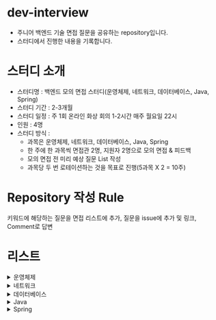 # dev-interview
- 주니어 백엔드 기술 면접 질문을 공유하는 repository입니다.
- 스터디에서 진행한 내용을 기록합니다.

# 스터디 소개
- 스터디명 : 백엔드 모의 면접 스터디(운영체제, 네트워크, 데이터베이스, Java, Spring)
- 스터디 기간 : 2-3개월
- 스터디 일정 : 주 1회 온라인 화상 회의 1-2시간 매주 월요일 22시
- 인원 : 4명
- 스터디 방식 :
    - 과목은 운영체제, 네트워크, 데이터베이스, Java, Spring
    - 한 주에 한 과목씩 면접관 2명, 지원자 2명으로 모의 면접 & 피드백
    - 모의 면접 전 미리 예상 질문 List 작성
    - 과목당 두 번 로테이션하는 것을 목표로 진행(5과목 X 2 = 10주)

# Repository 작성 Rule
키워드에 해당하는 질문을 면접 리스트에 추가, 질문을 issue에 추가 및 링크, Comment로 답변

#  리스트
<details>
<summary>운영체제</summary>
<div markdown="1">

### 핵심 키워드
- 프로세스 & 스레드
- CPU 스케줄링
- 프로세스 동기화
- deadlock
- 물리 메모리 관리
- 가상 메모리 관리

</div>
</details>

<details>
<summary>네트워크</summary>
<div markdown="1">

### 핵심 키워드
- Active close Passive close
- readtimeout connectiontimeout
- ssl
- 비잔틴문제
- http
- TCP/IP 계층 구조
- 웹사이트 접속 흐름
- vpn
    - ipsec
- http header
- TCP
    - Active Closer / Passive Closer
    - Piggyback, sliding window
    - Sequence Number, SYN / ACK 등
    - 3way handshake, 4way handshake
- UDP, QUIC
- SSL의 동작 방식
- 웹사이트 접속 흐름
- DNS

</div>
</details>

<details>
<summary>데이터베이스</summary>
<div markdown="1">


</div>
</details>

<details>
<summary>Java</summary>
<div markdown="1">


</div>
</details>

<details>
<summary>Spring</summary>
<div markdown="1">


</div>
</details>
